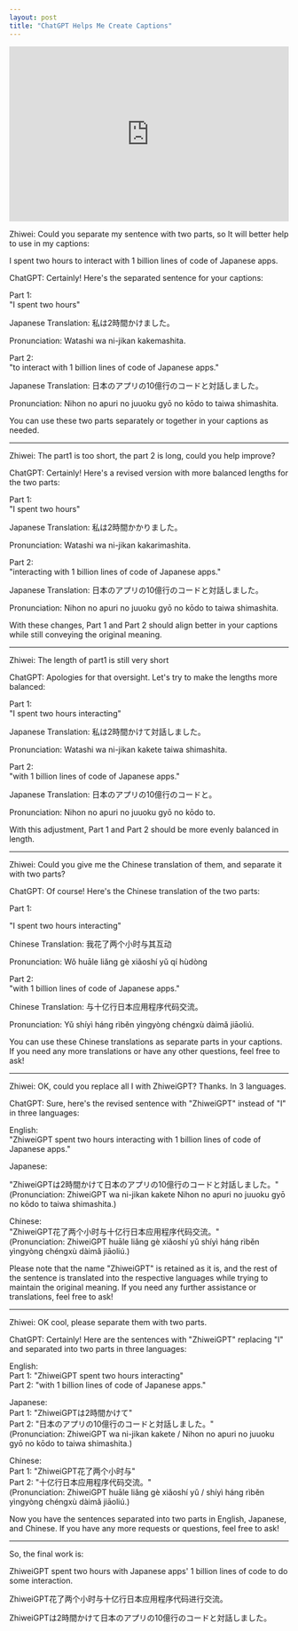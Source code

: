 ```yaml
---              
layout: post              
title: "ChatGPT Helps Me Create Captions"         
---         
```

         
<iframe width="100%" height="315" src="https://www.youtube.com/embed/5DN6ltj1SjM" title="YouTube video player" frameborder="0" allow="accelerometer; autoplay; clipboard-write; encrypted-media; gyroscope; picture-in-picture; web-share" allowfullscreen></iframe>               
         
Zhiwei: Could you separate my sentence with two parts, so It will better help to use in my captions:         
         
I spent two hours to interact with 1 billion lines of code of Japanese apps.         
         
ChatGPT: Certainly! Here's the separated sentence for your captions:         
         
Part 1:         
"I spent two hours"         
         
Japanese Translation: 私は2時間かけました。         
         
Pronunciation: Watashi wa ni-jikan kakemashita.         
         
Part 2:         
"to interact with 1 billion lines of code of Japanese apps."         
         
Japanese Translation: 日本のアプリの10億行のコードと対話しました。         
         
Pronunciation: Nihon no apuri no juuoku gyō no kōdo to taiwa shimashita.         
         
You can use these two parts separately or together in your captions as needed.         
         
---         
         
Zhiwei: The part1 is too  short, the part 2 is long, could you help improve?         
         
ChatGPT: Certainly! Here's a revised version with more balanced lengths for the two parts:         
         
Part 1:         
"I spent two hours"         
         
Japanese Translation: 私は2時間かかりました。         
         
Pronunciation: Watashi wa ni-jikan kakarimashita.         
         
Part 2:         
"interacting with 1 billion lines of code of Japanese apps."         
         
Japanese Translation: 日本のアプリの10億行のコードと対話しました。         
         
Pronunciation: Nihon no apuri no juuoku gyō no kōdo to taiwa shimashita.         
         
With these changes, Part 1 and Part 2 should align better in your captions while still conveying the original meaning.         
         
----         
         
Zhiwei: The length of part1 is still very short         
         
ChatGPT: Apologies for that oversight. Let's try to make the lengths more balanced:         
         
Part 1:         
"I spent two hours interacting"         
         
Japanese Translation: 私は2時間かけて対話しました。         
         
Pronunciation: Watashi wa ni-jikan kakete taiwa shimashita.         
         
Part 2:         
"with 1 billion lines of code of Japanese apps."         
         
Japanese Translation: 日本のアプリの10億行のコードと。         
         
Pronunciation: Nihon no apuri no juuoku gyō no kōdo to.         
         
With this adjustment, Part 1 and Part 2 should be more evenly balanced in length.         
         
---         
         
Zhiwei: Could you give me the Chinese translation of them, and separate it with two parts?          
         
ChatGPT: Of course! Here's the Chinese translation of the two parts:         
         
Part 1:         
         
"I spent two hours interacting"         
         
Chinese Translation: 我花了两个小时与其互动         
         
Pronunciation: Wǒ huāle liǎng gè xiǎoshí yǔ qí hùdòng         
         
Part 2:         
"with 1 billion lines of code of Japanese apps."         
         
Chinese Translation: 与十亿行日本应用程序代码交流。         
         
Pronunciation: Yǔ shíyì háng rìběn yìngyòng chéngxù dàimǎ jiāoliú.         
         
You can use these Chinese translations as separate parts in your captions. If you need any more translations or have any other questions, feel free to ask!         
         
---         
         
Zhiwei: OK, could you replace all I with ZhiweiGPT? Thanks. In 3 languages.         
         
ChatGPT: Sure, here's the revised sentence with "ZhiweiGPT" instead of "I" in three languages:         
         
English:         
"ZhiweiGPT spent two hours interacting with 1 billion lines of code of Japanese apps."         
         
Japanese:         
         
"ZhiweiGPTは2時間かけて日本のアプリの10億行のコードと対話しました。"         
(Pronunciation: ZhiweiGPT wa ni-jikan kakete Nihon no apuri no juuoku gyō no kōdo to taiwa shimashita.)         
         
Chinese:         
"ZhiweiGPT花了两个小时与十亿行日本应用程序代码交流。"         
(Pronunciation: ZhiweiGPT huāle liǎng gè xiǎoshí yǔ shíyì háng rìběn yìngyòng chéngxù dàimǎ jiāoliú.)         
         
Please note that the name "ZhiweiGPT" is retained as it is, and the rest of the sentence is translated into the respective languages while trying to maintain the original meaning. If you need any further assistance or translations, feel free to ask!         
         
----         
         
Zhiwei: OK cool, please separate them with two parts.         
         
ChatGPT: Certainly! Here are the sentences with "ZhiweiGPT" replacing "I" and separated into two parts in three languages:         
         
English:         
Part 1: "ZhiweiGPT spent two hours interacting"         
Part 2: "with 1 billion lines of code of Japanese apps."         
         
Japanese:         
Part 1: "ZhiweiGPTは2時間かけて"         
Part 2: "日本のアプリの10億行のコードと対話しました。"         
(Pronunciation: ZhiweiGPT wa ni-jikan kakete / Nihon no apuri no juuoku gyō no kōdo to taiwa shimashita.)         
         
Chinese:         
Part 1: "ZhiweiGPT花了两个小时与"         
Part 2: "十亿行日本应用程序代码交流。"         
(Pronunciation: ZhiweiGPT huāle liǎng gè xiǎoshí yǔ / shíyì háng rìběn yìngyòng chéngxù dàimǎ jiāoliú.)         
         
Now you have the sentences separated into two parts in English, Japanese, and Chinese. If you have any more requests or questions, feel free to ask!         
         
---         
         
So, the final work is:         
         
ZhiweiGPT spent two hours with Japanese apps' 1 billion lines of code to do some interaction.
         
ZhiweiGPT花了两个小时与十亿行日本应用程序代码进行交流。         
         
ZhiweiGPTは2時間かけて日本のアプリの10億行のコードと対話しました。         
         
         
